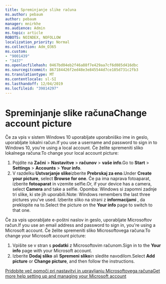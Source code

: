 ```yaml
---
title: Spreminjanje slike računa
ms.author: pebaum
author: pebaum
manager: mnirkhe
ms.audience: Admin
ms.topic: article
ROBOTS: NOINDEX, NOFOLLOW
localization_priority: Normal
ms.collection: Adm_O365
ms.custom:
- "9001439"
- "3437"
ms.openlocfilehash: 0467bd04eb2f46a88f7e429aa7cf6d085d416dbc
ms.sourcegitcommit: 867184426f2ed48e3e845544d7ce185d731c2fb3
ms.translationtype: MT
ms.contentlocale: sl-SI
ms.lasthandoff: 12/04/2019
ms.locfileid: "39814297"
---
```

# <a name="change-account-picture"></a><span data-ttu-id="d3a05-102">Spreminjanje slike računa</span><span class="sxs-lookup"><span data-stu-id="d3a05-102">Change account picture</span></span>

<span data-ttu-id="d3a05-103">Če za vpis v sistem Windows 10 uporabljate uporabniško ime in geslo, uporabljate lokalni račun.</span><span class="sxs-lookup"><span data-stu-id="d3a05-103">If you use a username and password to sign in to Windows 10, you're using a local account.</span></span> <span data-ttu-id="d3a05-104">Če želite spremeniti sliko lokalnega računa:</span><span class="sxs-lookup"><span data-stu-id="d3a05-104">To change your local account picture:</span></span>

1. <span data-ttu-id="d3a05-105">Pojdite na **Začni** > **Nastavitve** > **računov** > **vaše info**.</span><span class="sxs-lookup"><span data-stu-id="d3a05-105">Go to **Start** > **Settings** > **Accounts** > **Your info**.</span></span>
2. <span data-ttu-id="d3a05-106">V razdelku **Ustvarjanje slike**izberite **Prebrskaj za eno**.</span><span class="sxs-lookup"><span data-stu-id="d3a05-106">Under **Create your picture**, select **Browse for one**.</span></span> <span data-ttu-id="d3a05-107">Če pa ima naprava fotoaparat, izberite **fotoaparat** in vzemite selfie.</span><span class="sxs-lookup"><span data-stu-id="d3a05-107">Or, if your device has a camera, select **Camera** and take a selfie.</span></span> 
    <span data-ttu-id="d3a05-108">Opomba: Windows si zapomni zadnje tri slike, ki ste jih uporabili.</span><span class="sxs-lookup"><span data-stu-id="d3a05-108">Note: Windows remembers the last three pictures you’ve used.</span></span> <span data-ttu-id="d3a05-109">Izberite sliko na strani z **informacijami** , da preklopite na to.</span><span class="sxs-lookup"><span data-stu-id="d3a05-109">Select the picture on the **Your info** page to switch to that one.</span></span>

<span data-ttu-id="d3a05-110">Če za vpis uporabljate e-poštni naslov in geslo, uporabljate Microsoftov račun.</span><span class="sxs-lookup"><span data-stu-id="d3a05-110">If you use an email address and password to sign in, you're using a Microsoft account.</span></span> <span data-ttu-id="d3a05-111">Če želite spremeniti sliko Microsoftovega računa:</span><span class="sxs-lookup"><span data-stu-id="d3a05-111">To change your Microsoft account picture:</span></span>

1. <span data-ttu-id="d3a05-112">Vpišite se v stran s **podatki** z Microsoftovim računom.</span><span class="sxs-lookup"><span data-stu-id="d3a05-112">Sign in to the **Your info** page with your Microsoft account.</span></span>
2. <span data-ttu-id="d3a05-113">Izberite **Dodaj sliko** ali **Spremeni sliko**in sledite navodilom.</span><span class="sxs-lookup"><span data-stu-id="d3a05-113">Select **Add picture** or **Change picture**, and then follow the instructions.</span></span>

[<span data-ttu-id="d3a05-114">Pridobite več pomoči pri nastavitvi in upravljanju Microsoftovega računa</span><span class="sxs-lookup"><span data-stu-id="d3a05-114">Get more help setting up and managing your Microsoft account</span></span>](https://support.microsoft.com/products/microsoft-account?category=manage-account)